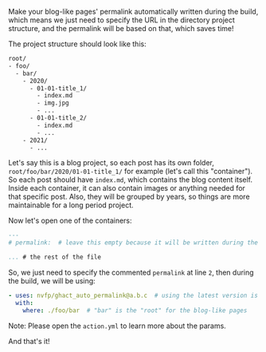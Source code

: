 Make your blog-like pages' permalink automatically written during the build, which means we just need to specify the URL in the directory project structure, and the permalink will be based on that, which saves time!

The project structure should look like this:

```txt
root/
- foo/
  - bar/
    - 2020/
      - 01-01-title_1/
        - index.md
        - img.jpg
        - ...
      - 01-01-title_2/
        - index.md
        - ...
    - 2021/
      - ...
```

Let's say this is a blog project, so each post has its own folder, `root/foo/bar/2020/01-01-title_1/` for example (let's call this "container"). So each post should have `index.md`, which contains the blog content itself. Inside each container, it can also contain images or anything needed for that specific post. Also, they will be grouped by years, so things are more maintainable for a long period project.

Now let's open one of the containers:

```markdown
---
# permalink:  # leave this empty because it will be written during the build process

... # the rest of the file
```

So, we just need to specify the commented `permalink` at line `2`, then during the build, we will be using:

```yml
- uses: nvfp/ghact_auto_permalink@a.b.c  # using the latest version is recommended
  with:
    where: ./foo/bar  # "bar" is the "root" for the blog-like pages
```

Note: Please open the `action.yml` to learn more about the params.

And that's it!
